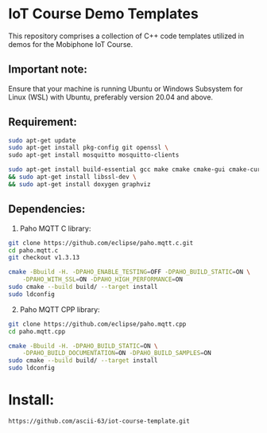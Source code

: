 # IoT Course Demo Templates
This repository comprises a collection of C++ code templates utilized in demos for the Mobiphone IoT Course.

## Important note:
Ensure that your machine is running Ubuntu or Windows Subsystem for Linux (WSL) with Ubuntu, preferably version 20.04 and above.

## Requirement:
```bash
sudo apt-get update 
sudo apt-get install pkg-config git openssl \
sudo apt-get install mosquitto mosquitto-clients
```
```bash
sudo apt-get install build-essential gcc make cmake cmake-gui cmake-curses-gui \
&& sudo apt-get install libssl-dev \
&& sudo apt-get install doxygen graphviz
```
## Dependencies:
  1. Paho MQTT C library:
```bash
git clone https://github.com/eclipse/paho.mqtt.c.git
cd paho.mqtt.c
git checkout v1.3.13

cmake -Bbuild -H. -DPAHO_ENABLE_TESTING=OFF -DPAHO_BUILD_STATIC=ON \
    -DPAHO_WITH_SSL=ON -DPAHO_HIGH_PERFORMANCE=ON
sudo cmake --build build/ --target install
sudo ldconfig
```
  2. Paho MQTT CPP library:
```bash
git clone https://github.com/eclipse/paho.mqtt.cpp
cd paho.mqtt.cpp

cmake -Bbuild -H. -DPAHO_BUILD_STATIC=ON \
    -DPAHO_BUILD_DOCUMENTATION=ON -DPAHO_BUILD_SAMPLES=ON
sudo cmake --build build/ --target install
sudo ldconfig
```
# Install:
```bash
https://github.com/ascii-63/iot-course-template.git
```
